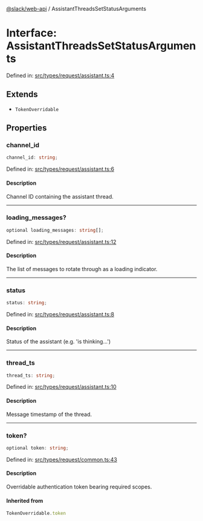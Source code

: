 [@slack/web-api](../index.md) / AssistantThreadsSetStatusArguments

# Interface: AssistantThreadsSetStatusArguments

Defined in: [src/types/request/assistant.ts:4](https://github.com/slackapi/node-slack-sdk/blob/main/packages/web-api/src/types/request/assistant.ts#L4)

## Extends

- `TokenOverridable`

## Properties

### channel\_id

```ts
channel_id: string;
```

Defined in: [src/types/request/assistant.ts:6](https://github.com/slackapi/node-slack-sdk/blob/main/packages/web-api/src/types/request/assistant.ts#L6)

#### Description

Channel ID containing the assistant thread.

***

### loading\_messages?

```ts
optional loading_messages: string[];
```

Defined in: [src/types/request/assistant.ts:12](https://github.com/slackapi/node-slack-sdk/blob/main/packages/web-api/src/types/request/assistant.ts#L12)

#### Description

The list of messages to rotate through as a loading indicator.

***

### status

```ts
status: string;
```

Defined in: [src/types/request/assistant.ts:8](https://github.com/slackapi/node-slack-sdk/blob/main/packages/web-api/src/types/request/assistant.ts#L8)

#### Description

Status of the assistant (e.g. 'is thinking...')

***

### thread\_ts

```ts
thread_ts: string;
```

Defined in: [src/types/request/assistant.ts:10](https://github.com/slackapi/node-slack-sdk/blob/main/packages/web-api/src/types/request/assistant.ts#L10)

#### Description

Message timestamp of the thread.

***

### token?

```ts
optional token: string;
```

Defined in: [src/types/request/common.ts:43](https://github.com/slackapi/node-slack-sdk/blob/main/packages/web-api/src/types/request/common.ts#L43)

#### Description

Overridable authentication token bearing required scopes.

#### Inherited from

```ts
TokenOverridable.token
```
